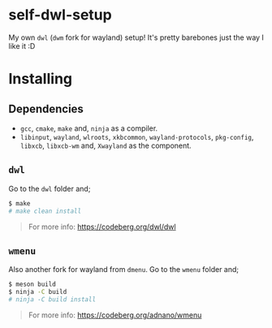 # self-dwl-setup
My own `dwl` (`dwm` fork for wayland) setup! It's pretty barebones just the way I like it :D

# Installing

## Dependencies
- `gcc`, `cmake`, `make` and, `ninja` as a compiler.
- `libinput`, `wayland`, `wlroots`, `xkbcommon`, `wayland-protocols`, `pkg-config`, `libxcb`, `libxcb-wm` and, `Xwayland` as the component.

## `dwl`
Go to the `dwl` folder and;
```sh
$ make
# make clean install
```
> For more info: https://codeberg.org/dwl/dwl
## `wmenu`
Also another fork for wayland from `dmenu`. Go to the `wmenu` folder and;
```sh
$ meson build
$ ninja -C build
# ninja -C build install
```
> For more info: https://codeberg.org/adnano/wmenu



